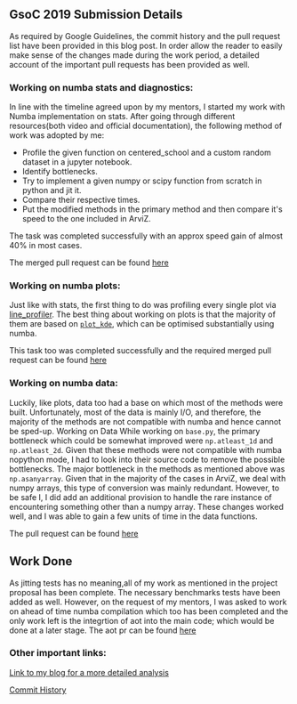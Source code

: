 ## GsoC 2019 Submission Details

As required by Google Guidelines, the commit history and the pull request list have been provided in this blog post. In order allow the reader to easily make sense of the changes made during the work period, a detailed account of the important pull requests has been provided as well. 


### Working on numba stats and diagnostics:

In line with the timeline agreed upon by my mentors, I started my work with Numba implementation on stats. After going through different resources(both video and official documentation), the following method of work was adopted by me:

* Profile the given function on centered_school and a custom random dataset in a jupyter notebook.
* Identify bottlenecks.
* Try to implement a given numpy or scipy function from scratch in python and jit it.
* Compare their respective times.
* Put the modified methods in the primary method and then compare it's speed to the one included in ArviZ. 

The task was completed successfully with an approx speed gain of almost 40% in most cases.

The merged pull request can be found [here](!https://github.com/arviz-devs/arviz/pull/710)

### Working on numba plots: 

Just like with stats, the first thing to do was profiling every single plot via [line_profiler](https://github.com/rkern/line_profiler). The best thing about working on plots is that the majority of them are based on [`plot_kde`](https://arviz-devs.github.io/arviz/generated/arviz.plot_kde.html#arviz.plot_kde), which can be optimised substantially using numba. 


This task too was completed successfully and the required merged pull request can be found [here](!https://github.com/arviz-devs/arviz/pull/742)


### Working on numba data:

Luckily, like plots, data too had a base on which most of the methods were built. Unfortunately, most of the data is mainly I/O, and therefore, the majority of the methods are not compatible with numba and hence cannot be sped-up.
Working on Data
While working on `base.py`, the primary bottleneck which could be somewhat improved were `np.atleast_1d` and `np.atleast_2d`. Given that these methods were not compatible with numba nopython mode, I had to look into their source code to remove the possible bottlenecks. The major bottleneck in the methods as mentioned above was `np.asanyarray`. Given that in the majority of the cases in ArviZ, we deal with numpy arrays, this type of conversion was mainly redundant. However, to be safe I, I did add an additional provision to handle the rare instance of encountering something other than a numpy array. These changes worked well, and I was able to gain a few units of time in the data functions.

The pull request can be found [here](!https://github.com/arviz-devs/arviz/pull/774)


## Work Done

As jitting tests has no meaning,all of my work as mentioned in the project proposal has been complete. The necessary benchmarks tests have been added as well. However, on the request of my mentors, I was asked to work on ahead of time numba compilation which too has been completed and the only work left is the integrtion of aot into the main code; which would be done at a later stage. The aot pr can be found [here](!https://github.com/arviz-devs/arviz/pull/785)


### Other important links:

[Link to my blog for a more detailed analysis](!https://ban-zee.github.io/)


[Commit History](!https://github.com/arviz-devs/arviz/commits?author=Ban-zee)

